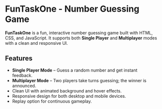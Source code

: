 # FunTaskOne - Number Guessing Game

**FunTaskOne** is a fun, interactive number guessing game built with HTML, CSS, and JavaScript. It supports both **Single Player** and **Multiplayer** modes with a clean and responsive UI.

## Features

- **Single Player Mode** – Guess a random number and get instant feedback.
- **Multiplayer Mode** – Two players take turns guessing; the winner is announced.
- Clean UI with animated background and hover effects.
- Responsive design for both desktop and mobile devices.
- Replay option for continuous gameplay.



